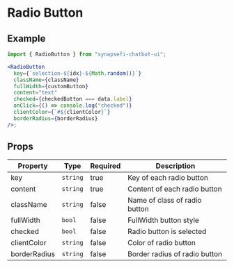 # Radio Button

## Example

```jsx
import { RadioButton } from "synapsefi-chatbot-ui";

<RadioButton
  key={`selection-${idx}-${Math.random()}`}
  className={className}
  fullWidth={customButton}
  content="text"
  checked={checkedButton === data.label}
  onClick={() => console.log("checked")}
  clientColor={`#${clientColor}`}
  borderRadius={borderRadius}
/>;
```

## Props

| Property     | Type     | Required | Description                   |
| ------------ | -------- | -------- | ----------------------------- |
| key          | `string` | true     | Key of each radio button      |
| content      | `string` | true     | Content of each radio button  |
| className    | `string` | false    | Name of class of radio button |
| fullWidth    | `bool`   | false    | FullWidth button style        |
| checked      | `bool`   | false    | Radio button is selected      |
| clientColor  | `string` | false    | Color of radio button         |
| borderRadius | `string` | false    | Border radius of radio button |
